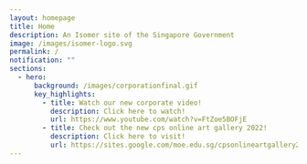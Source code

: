 ```yaml
---
layout: homepage
title: Home
description: An Isomer site of the Singapore Government
image: /images/isomer-logo.svg
permalink: /
notification: ""
sections:
  - hero:
      background: /images/corporationfinal.gif
      key_highlights:
        - title: Watch our new corporate video!
          description: Click here to watch!
          url: https://www.youtube.com/watch?v=FtZoe5BOFjE
        - title: Check out the new cps online art gallery 2022!
          description: Click here to visit!
          url: https://sites.google.com/moe.edu.sg/cpsonlineartgallery2022/home
---
```

